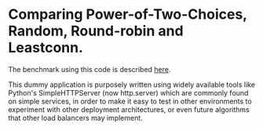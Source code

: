 # Comparing Power-of-Two-Choices, Random, Round-robin and Leastconn.

The benchmark using this code is described [here](https://www.haproxy.com/blog/power-of-two-load-balancing/).

This dummy application is purposely written using widely available tools like Python's SimpleHTTPServer (now http.server) which are commonly found on simple services, in order to make it easy to test in other environments to experiment with other deployment architectures, or even future algorithms that other load balancers may implement.
